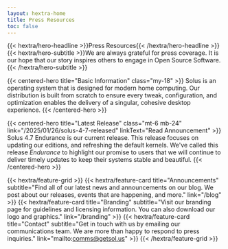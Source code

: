 ```yaml
---
layout: hextra-home
title: Press Resources
toc: false
---
```


<div class="mx-auto mt-6 mb-4">
{{< hextra/hero-headline >}}Press Resources{{< /hextra/hero-headline >}}
</div>

<div class="mx-auto mt-4 mb-12">
  {{< hextra/hero-subtitle >}}We are always grateful for press coverage. It is our hope that our story inspires others to engage in Open Source Software.{{< /hextra/hero-subtitle >}}
</div>

{{< centered-hero title="Basic Information" class="my-18" >}}
  Solus is an operating system that is designed for modern home computing. Our distribution is built from scratch to ensure every tweak, configuration, and optimization enables the delivery of a singular, cohesive desktop experience.
{{< /centered-hero >}}

{{< centered-hero title="Latest Release" class="mt-6 mb-24" link="/2025/01/26/solus-4-7-released" linkText="Read Announcement" >}}
  Solus 4.7 Endurance is our current release. This release focuses on updating our editions, and refreshing the default kernels. We've called this release _Endurance_ to highlight our promise to users that we will continue to deliver timely updates to keep their systems stable and beautiful.
{{< /centered-hero >}}

{{< hextra/feature-grid >}}
  {{< hextra/feature-card title="Announcements" subtitle="Find all of our latest news and announcements on our blog. We post about our releases, events that are happening, and more." link="/blog" >}}
  {{< hextra/feature-card title="Branding" subtitle="Visit our branding page for guidelines and licensing information. You can also download our logo and graphics." link="/branding" >}}
  {{< hextra/feature-card title="Contact" subtitle="Get in touch with us by emailing our communications team. We are more than happy to respond to press inquiries." link="mailto:comms@getsol.us" >}}
{{< /hextra/feature-grid >}}
